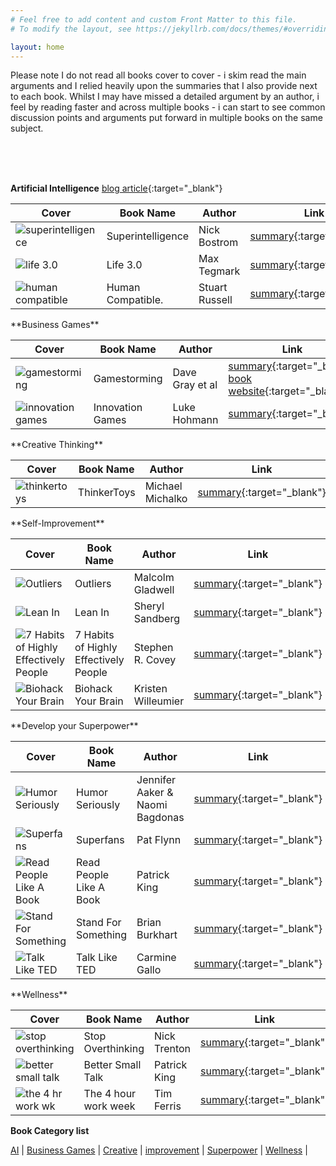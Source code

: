 ```yaml
---
# Feel free to add content and custom Front Matter to this file.
# To modify the layout, see https://jekyllrb.com/docs/themes/#overriding-theme-defaults

layout: home
---
```


Please note I do not read all books cover to cover - i skim read the main arguments and I relied heavily upon the summaries that I also provide next to each book. Whilst I may have missed a detailed argument by an author, i feel by reading faster and across multiple books - i can start to see common discussion points and arguments put forward in multiple books on the same subject.

<br><br><br>

<div class="section AI" id="AI">
</div>

**Artificial Intelligence** [blog article](http://127.0.0.1:4000/jekyll/update/2022/10/01/welcome-to-jekyll.html){:target="\_blank"}<br>

| Cover                                                             | Book Name         | Author         | Link                                                                                                                                          |
| ----------------------------------------------------------------- | ----------------- | -------------- | --------------------------------------------------------------------------------------------------------------------------------------------- |
| <img src="../imgs/superintelligence.jpg" alt="superintelligence"> | Superintelligence | Nick Bostrom   | [summary](https://medium.com/@rossrco/book-review-superintelligence-paths-dangers-strategies-by-nick-bostrom-19675475d31f){:target="\_blank"} |
| <img src="../imgs/life 3.jpg" alt="life 3.0">                     | Life 3.0          | Max Tegmark    | [summary](https://makemeread.in/life-3-0-book-summary/){:target="\_blank"}                                                                    |
| <img src="../imgs/human compatible.jpg" alt="human compatible">   | Human Compatible. | Stuart Russell | [summary](https://fanchenbao.medium.com/book-summary-of-human-compatible-6f36a8b89bf9){:target="\_blank"}                                     |

<!--| Cover                                                                       | Book Name               | Author                          | Link                           |
| --------------------------------------------------------------------------- | ----------------------- | ------------------------------- | ------------------------------ |
| <img src="/imgs/Humor Seriously.jpg" alt="Humor Seriously">                 | Humor Seriously         | Jennifer Aaker & Naomi Bagdonas | [summary](){:target="\_blank"} |
| <img src="/imgs/Superfans.jpg" alt="Superfans">                             | Superfans               | Pat Flynn                       | [summary](){:target="\_blank"} |
| <img src="/imgs/Read People Like A Book.jpg" alt="Read People Like A Book"> | Read People Like A Book | Patrick King                    | [summary](){:target="\_blank"} |
| <img src="/imgs/Stand For Something.jpg" alt="Stand For Something">         | Stand For Something     | Brian Burkhart                  | [summary](){:target="\_blank"} |
| <img src="/imgs/Talk Like TED.jpg" alt="Talk Like TED">                     | Talk Like TED           | Carmine Gallo                   | [summary](){:target="\_blank"} | -->

<div class="section Business Games" id="Business Games">
</div>
**Business Games**<br>

| Cover                                                           | Book Name        | Author          | Link                                                                                                                                                                             |
| --------------------------------------------------------------- | ---------------- | --------------- | -------------------------------------------------------------------------------------------------------------------------------------------------------------------------------- |
| <img src="../imgs/gamestorming.jpg" alt="gamestorming">         | Gamestorming     | Dave Gray et al | [summary](https://coolerinsights.com/2012/11/gamestorming-a-tool-for-innovation-book-review/){:target="\_blank"}<br>[book website](https://gamestorming.com/){:target="\_blank"} |
| <img src="../imgs/innovation games.jpg" alt="innovation games"> | Innovation Games | Luke Hohmann    | [summary](https://wind4change.com/innovation-games-luke-hohmann-what/){:target="\_blank"}                                                                                        |

<div class="section Creative" id="Creative">
</div>
**Creative Thinking**<br>

| Cover                                                 | Book Name   | Author           | Link                                                                                                                                        |
| ----------------------------------------------------- | ----------- | ---------------- | ------------------------------------------------------------------------------------------------------------------------------------------- |
| <img src="../imgs/thinkertoys.jpg" alt="thinkertoys"> | ThinkerToys | Michael Michalko | [summary](http://www.creashock.be/CREASHOCK/media/DOWNLOADS/Thinkertoys%20Michael%20Michalko%20Business%20Summaries.pdf){:target="\_blank"} |

<div class="section improvement" id="improvement">
</div>
**Self-Improvement** <br>

| Cover                                                                                                     | Book Name                             | Author             | Link                                                                                                                               |
| --------------------------------------------------------------------------------------------------------- | ------------------------------------- | ------------------ | ---------------------------------------------------------------------------------------------------------------------------------- |
| <img src="../imgs/Outliers.jpg" alt="Outliers">                                                           | Outliers                              | Malcolm Gladwell   | [summary](https://www.zenflowchart.com/blog/outliers-malcolm-gladwell-book-summary){:target="\_blank"}                             |
| <img src="../imgs/Lean In.jpg" alt="Lean In">                                                             | Lean In                               | Sheryl Sandberg    | [summary](https://www.zenflowchart.com/blog/lean-in-sheryl-sandberg-book-summary){:target="\_blank"}                               |
| <img src="../imgs/7 Habits of Highly Effectively People.jpg" alt="7 Habits of Highly Effectively People"> | 7 Habits of Highly Effectively People | Stephen R. Covey   | [summary](https://www.samuelthomasdavies.com/book-summaries/self-help/the-7-habits-of-highly-effective-people/){:target="\_blank"} |
| <img src="../imgs/Biohack Your Brain.jpg" alt="Biohack Your Brain">                                       | Biohack Your Brain                    | Kristen Willeumier | [summary](https://101summaries.blogspot.com/2021/11/summary-of-book-biohack-your-brain-by.html){:target="\_blank"}                 |

<div class="section superpower" id="superpower">
</div>
**Develop your Superpower** <br>

| Cover                                                                         | Book Name               | Author                          | Link                                                                                                                                 |
| ----------------------------------------------------------------------------- | ----------------------- | ------------------------------- | ------------------------------------------------------------------------------------------------------------------------------------ |
| <img src="../imgs/Humor Seriously.jpg" alt="Humor Seriously">                 | Humor Seriously         | Jennifer Aaker & Naomi Bagdonas | [summary](https://nextbigideaclub.com/magazine/humor-seriously-humor-secret-weapon-business-life-bookbite/26029/){:target="\_blank"} |
| <img src="../imgs/Superfans.jpg" alt="Superfans">                             | Superfans               | Pat Flynn                       | [summary](https://summaries.com/blog/superfans){:target="\_blank"}                                                                   |
| <img src="../imgs/Read People Like A Book.jpg" alt="Read People Like A Book"> | Read People Like A Book | Patrick King                    | [summary](https://www.booktopia.com.au/read-people-like-a-book-patrick-king/book/9781647432232.html){:target="\_blank"}              |
| <img src="../imgs/Stand For Something.jpg" alt="Stand For Something">         | Stand For Something     | Brian Burkhart                  | [summary](https://authorhour.co/stand-for-something-brian-burkhart/){:target="\_blank"}                                              |
| <img src="../imgs/Talk Like TED.jpg" alt="Talk Like TED">                     | Talk Like TED           | Carmine Gallo                   | [summary](https://www.zenflowchart.com/blog/talk-like-ted-carmine-gallo-book-summary){:target="\_blank"}                             |

<div class="section wellness" id="wellness">
</div>
**Wellness** <br>

| Cover                                                             | Book Name            | Author       | Link                                                                                                       |
| ----------------------------------------------------------------- | -------------------- | ------------ | ---------------------------------------------------------------------------------------------------------- |
| <img src="../imgs/stop overthinking.jpg" alt="stop overthinking"> | Stop Overthinking    | Nick Trenton | [summary](https://suninme.org/book-summary/stop-overthinking-techniques){:target="\_blank"}                |
| <img src="../imgs/better small talk.jpg" alt="better small talk"> | Better Small Talk    | Patrick King | [summary](https://suninme.org/book-summary/better-small-talk-awkwardness-conversations){:target="\_blank"} |
| <img src="../imgs/the 4 hr work wk.jpg" alt="the 4 hr work wk">   | The 4 hour work week | Tim Ferris   | [summary](https://www.oberlo.com/blog/4-hour-work-week-tim-ferriss){:target="\_blank"}                     |

**Book Category list**

<div class="nav">
        <a href="#AI" class="btn">AI</a> |  <a href="#Business Games" class="btn">Business Games</a> | <a href="#Creative" class="btn">Creative</a> |
        <a href="#improvement" class="btn">improvement</a> |  <a href="#superpower" class="btn">Superpower</a> | <a href="#wellness" class="btn">Wellness</a> |  
</div>
<br><br><br><br>
